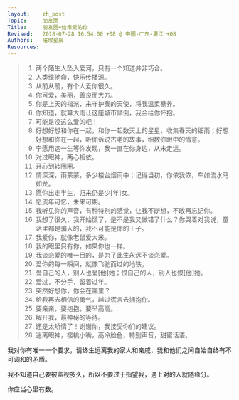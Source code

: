 ```yaml
---
layout:    zh_post
Topic:     朋友圈
Title:     朋友圈+给亲爱的你
Revised:   2018-07-28 16:54:00 +08 @ 中国-广东-湛江 +08
Authors:   璀璨星辰
Resources:
---
```


> 01. 两个陌生人坠入爱河，只有一个知道并非巧合。
> 01. 人类维他命，快乐传播源。
> 01. 从前从前，有个人爱你很久。
> 01. 你可爱，美丽，善良而大方。
> 01. 你是上天的指派，来守护我的天使，将我温柔豢养。
> 01. 你知道，就算大雨让这座城市倾倒，我会给你怀抱。
> 01. 可能是没这么爱的吧！
> 01. 好想好想和你在一起，和你一起数天上的星星，收集春天的细雨；好想好想和你在一起，听你诉说古老的故事，细数你眼中的情意。
> 01. 宁愿用这一生等你发现，我一直在你身边，从未走远。
> 01. 对过眼神，两心相依。
> 01. 开心到转圈圈。
> 01. 情深深，雨蒙蒙，多少楼台烟雨中；记得当初，你侬我侬，车如流水马如龙。
> 01. 愿你出走半生，归来仍是少[年]女。
> 01. 愿流年可忆，未来可期。
> 01. 我听见你的声音，有种特别的感觉，让我不断想，不敢再忘记你。
> 01. 我想了很久，我开始慌了，是不是我又做错了什么？你哭着对我说，童话里都是骗人的，我不可能是你的王子。
> 01. 我爱你，就像老鼠爱大米。
> 01. 我的眼里只有你，如果你也一样。
> 01. 我谈恋爱的唯一目的，是为了此生永远不谈恋爱。
> 01. 爱你的每一瞬间，就像飞驰而过的地铁。
> 01. 爱自己的人，别人也爱[他]她；恨自己的人，别人也恨[他]她。
> 01. 爱过，不分手，留着过年。
> 01. 突然好想你，你会在哪里？
> 01. 给我再去相信的勇气，越过谎言去拥抱你。
> 01. 要亲亲，要抱抱，要举高高。
> 01. 解开我，最神秘的等待。
> 01. 还是太矫情了！谢谢你，我接受你们的建议。
> 01. 迷离眼神，樱桃小嘴，高冷脸色，特别声音，甜蜜话语。


我对你有唯一一个要求，请终生远离我的家人和亲戚，我和他们之间自始自终有不可调和的矛盾。

我不知道自己要被监视多久，所以不要过于指望我，遇上对的人就随缘分。

你应当心里有数。